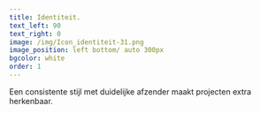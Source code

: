 ```yaml
---
title: Identiteit.
text_left: 90
text_right: 0
image: /img/Icon_identiteit-31.png
image_position: left bottom/ auto 300px
bgcolor: white
order: 1
---
```


Een consistente stijl met duidelijke afzender maakt projecten extra herkenbaar.